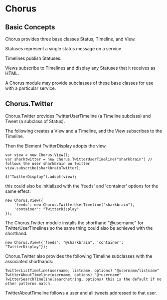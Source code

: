 Chorus
======

Basic Concepts
-------------

Chorus provides three base classes Status, Timeline, and View.

Statuses represent a single status message on a service.

Timelines publish Statuses.

Views subscribe to Timelines and display any Statuses that it receives as HTML. 

A Chorus module may provide subclasses of these base classes for use with a particular service.

Chorus.Twitter
-------------

Chorus.Twitter provides TwitterUserTimeline (a Timeline subclass) and Tweet (a subclass of Status).

The following creates a View and a Timeline, and the View subscribes to the Timeline.

Then the Element TwitterDisplay adopts the view.

    var view = new Chorus.View(); 
    var sharktwitter = new Chorus.TwitterUserTimeline("sharkbrain") // follows the user sharkbrain on twitter
    view.subscribe(sharkbrainTwitter); 
    
    $("TwitterDisplay").adopt(view);

this could also be initialized with the 'feeds' and 'container' options for the same effect:

    new Chorus.View({
        'feeds': new Chorus.TwitterUserTimeline("sharkbrain"),
        'container': "TwitterDisplay"
    });

The Chorus.Twitter module installs the shorthand "@username" for TwitterUserTimelines so the same thing could also be achieved with the shorthand.

    new Chorus.View({'feeds': "@sharkbrain", 'container': "TwitterDisplay"});

Chorus.Twitter also provides the following Timeline subclasses with the associated shorthands:

    TwitterListTimeline(username, listname, options) "@username/listname"
    TwitterAboutTimeline(username, options) "@+username"
    TwitterSearchTimeline(searchstring, options) this is the default if no other patterns match. 

TwitterAboutTimeline follows a user and all tweets addressed to that user.

